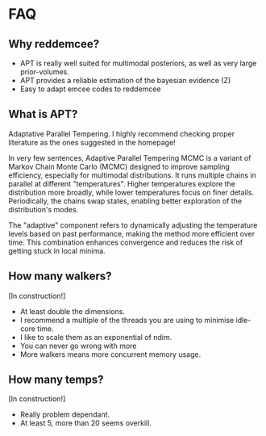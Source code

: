 # FAQ

## Why reddemcee?
- APT is really well suited for multimodal posteriors, as well as very large prior-volumes.
- APT provides a reliable estimation of the bayesian evidence (Z)
- Easy to adapt emcee codes to reddemcee

## What is APT?
Adaptative Parallel Tempering. I highly recommend checking proper literature as the ones suggested in the homepage!

In very few sentences, Adaptive Parallel Tempering MCMC is a variant of Markov Chain Monte Carlo (MCMC) designed to improve sampling efficiency, especially for multimodal distributions. It runs multiple chains in parallel at different "temperatures". Higher temperatures explore the distribution more broadly, while lower temperatures focus on finer details. Periodically, the chains swap states, enabling better exploration of the distribution's modes. 

The "adaptive" component refers to dynamically adjusting the temperature levels based on past performance, making the method more efficient over time. This combination enhances convergence and reduces the risk of getting stuck in local minima.


## How many walkers?
[In construction!]

- At least double the dimensions.
- I recommend a multiple of the threads you are using to minimise idle-core time.
- I like to scale them as an exponential of ndim.
- You can never go wrong with more
- More walkers means more concurrent memory usage.


## How many temps?
[In construction!]

- Really problem dependant.
- At least 5, more than 20 seems overkill.



